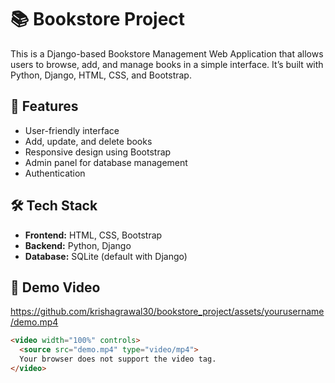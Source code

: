 # 📚 Bookstore Project

This is a Django-based Bookstore Management Web Application that allows users to browse, add, and manage books in a simple interface. It’s built with Python, Django, HTML, CSS, and Bootstrap.

## 🔧 Features

- User-friendly interface
- Add, update, and delete books
- Responsive design using Bootstrap
- Admin panel for database management
- Authentication

## 🛠️ Tech Stack

- **Frontend:** HTML, CSS, Bootstrap
- **Backend:** Python, Django
- **Database:** SQLite (default with Django)

## 🎥 Demo Video

https://github.com/krishagrawal30/bookstore_project/assets/yourusername/demo.mp4  


```html
<video width="100%" controls>
  <source src="demo.mp4" type="video/mp4">
  Your browser does not support the video tag.
</video>
